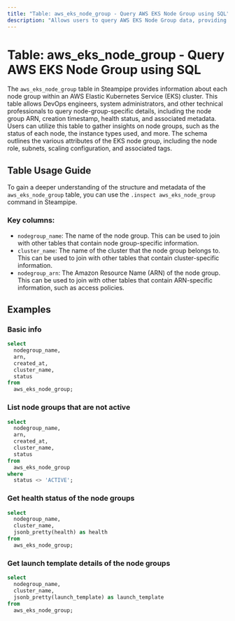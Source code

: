 ```yaml
---
title: "Table: aws_eks_node_group - Query AWS EKS Node Group using SQL"
description: "Allows users to query AWS EKS Node Group data, providing information about each node group within an AWS Elastic Kubernetes Service (EKS) cluster."
---
```


# Table: aws_eks_node_group - Query AWS EKS Node Group using SQL

The `aws_eks_node_group` table in Steampipe provides information about each node group within an AWS Elastic Kubernetes Service (EKS) cluster. This table allows DevOps engineers, system administrators, and other technical professionals to query node-group-specific details, including the node group ARN, creation timestamp, health status, and associated metadata. Users can utilize this table to gather insights on node groups, such as the status of each node, the instance types used, and more. The schema outlines the various attributes of the EKS node group, including the node role, subnets, scaling configuration, and associated tags.

## Table Usage Guide

To gain a deeper understanding of the structure and metadata of the `aws_eks_node_group` table, you can use the `.inspect aws_eks_node_group` command in Steampipe.

### Key columns:

- `nodegroup_name`: The name of the node group. This can be used to join with other tables that contain node group-specific information.
- `cluster_name`: The name of the cluster that the node group belongs to. This can be used to join with other tables that contain cluster-specific information.
- `nodegroup_arn`: The Amazon Resource Name (ARN) of the node group. This can be used to join with other tables that contain ARN-specific information, such as access policies.

## Examples

### Basic info

```sql
select
  nodegroup_name,
  arn,
  created_at,
  cluster_name,
  status
from
  aws_eks_node_group;
```

### List node groups that are not active

```sql
select
  nodegroup_name,
  arn,
  created_at,
  cluster_name,
  status
from
  aws_eks_node_group
where
  status <> 'ACTIVE';
```

### Get health status of the node groups

```sql
select
  nodegroup_name,
  cluster_name,
  jsonb_pretty(health) as health
from
  aws_eks_node_group;
```

### Get launch template details of the node groups

```sql
select
  nodegroup_name,
  cluster_name,
  jsonb_pretty(launch_template) as launch_template
from
  aws_eks_node_group;
```
